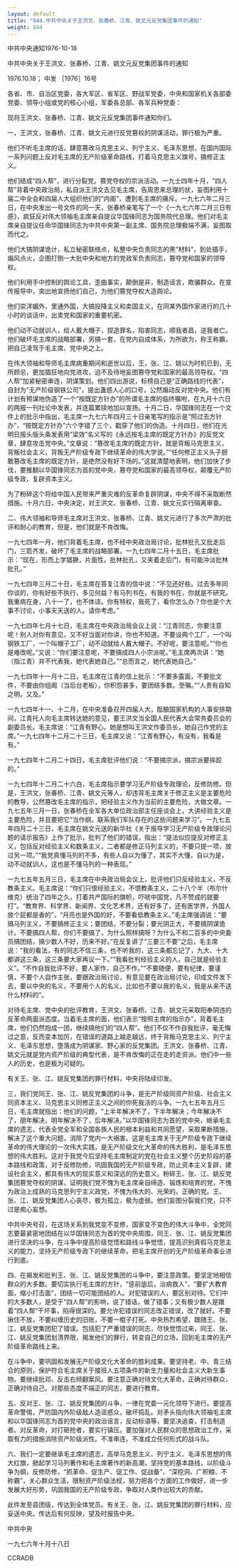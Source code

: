 ```yaml
---
layout: default
title: "844.中共中央关于王洪文、张春桥、江青、姚文元反党集团事件的通知"
weight: 844
---
```


中共中央通知1976-10-18

中共中央关于王洪文、张春桥、江青、姚文元反党集团事件的通知

1976.10.18； 中发 ［1976］16号

各省、市、自治区党委，各大军区、省军区、野战军党委，中央和国家机关各部委党委、领导小组或党的核心小组，军委各总部、各军兵种党委：

现将王洪文、张春桥、江青、姚文元反党集团事件通知你们。

一，王洪文，张春桥、江青、姚文元进行反党篡权的阴谋活动，罪行极为严重。

他们不听毛主席的话，肆意篡改马克思主义、列宁主义、毛泽东思想，在国内国际一系列问题上反对毛主席的无产阶级革命路线，打着马克思主义旗号，搞修正主义。

他们结成“四人帮”，进行分裂党。篡党夺权的宗派活动。一九士四年十月，“四人帮”背着中央政治局，私自派王洪文去见毛主席，告周恩来总理的状，妄图利用十届二中全会和四届人大组织他们的“内阁”，遭到毛主席的痛斥。一九七六年二月三日，在中央发出一号文件的同一天，张春桥亲笔写了一个《一九七六年二月三日有感》，疯狂反对伟大领袖毛主席亲自提议华国锋同志为国务院代总理。他们对毛主席亲自提议任命华国锋同志为中共中央第一副主席、国务院总理极端不满，妄图取而代之。

他们大搞阴谋诡计，私立秘密联络点，私整中央负责同志的黑“材料”，到处插手，煽风点火，企图打倒一大批中央和地方的党政军负责同志，篡夺党和国家的领导权。

他们利用手中控制的舆论工具，歪曲事实，颠倒是非，制造谣言，欺骗群众。在宣传报导中，突出地宣扬他们自己，为他们篡党夺权大造舆论。

他们崇洋媚外，里通外国，大搞投降主义和卖国主义，在同某外国作家进行的几十小时的谈话中，出卖党和国家的重要机密。

他们动不动就训人，给人戴大帽子，捏造罪名，陷害同志，顺我者昌，逆我者亡。他们破坏毛主席的战略部署，另搞一套，在党内自成体系，为所欲为，称王称霸，把自己凌驾于毛主席、党中央之上。

在伟大领袖和导师毛主席病重期间和逝世以后，王，张、江、姚以为时机已到，无所顾忌，更加猖狂地向党进攻，迫不及待地妄图篡夺党和国家的最高领导权。“四人帮”加紧秘密串连，阴谋策划。他们四出游说，标榜自己是“正确路线的代表”，自封为“无产阶级钢铁公司”，提出蛊惑人心的口号，公然煽动反对党中央。他们有计划有预谋地伪造了一个“按既定方针办”的所谓毛主席的临终嘱咐，在九月十六日的两报一刊社论中发表，并连篇累牍地加以宣扬。十月二日，华国锋同志在一个文件上的批示中指出，毛主席一九七六年四月三十日亲笔写的指示是“照过去方针办”，“按既定方针办”六个字错了三个，戳穿了他们的伪造。十月四日，他们在光明日报头版头条发表用“梁效”名义写的《永远按毛主席的既定方针办》的反党文章，肆意攻击党中央。”文章说：“篡改毛主席的既定方针，就是背叛马克思主义，背叛社会主义，背叛无产阶级专政下继续革命的伟大学说。”“任何修正主义头子胆敢篡改毛主席的既定方针，是绝然没有好下场的。”这就清楚地表明，他们加快了步伐，要推翻以华国锋同志为首的党中央，篡夺党和国家的最高领导权，颠覆无产阶级专政，复辟资本主义。

为了粉碎这个将给中国人民带来严重灾难的反革命复辟阴谋，中央不得不采取断然措施。十月六日，中央决定，对王洪文、张春桥、江青、姚文元实行隔离审查。

二、伟大领袖和导师毛主席对王洪文、张春桥、江青、姚文元进行了多次严肃的批评和耐心的教育，但是，他们就是不肯改悔。

一九七四年一月，他们背着毛主席，也不经中央政治局讨论，批林批孔又批走后门，三箭齐发，破坏了毛主席的战略部署。一九七四年二月十五日，毛主席批示：“现在，形而上学猖獗，片面性。批林批孔，又夹着走后门，有可能冲淡批林批孔。”

一九七四年三月二十日，毛主席在答复江青的信中说：“不见还好些。过去多年同你谈的，你有好些不执行，多见何益？有马列书在，有我的书在，你就是不研究。我重病在身，八十一了，也不体谅。你有特权，我死了，看你怎么办？你也是个大事不讨论，小事天天送的人。请你考虑。”

一九七四年七月十七日，毛主席在中央政治局会议上说：“江青同志，你要注意呢！别人对你有意见，又不好当面对你讲，你也不知道。不要设两个工厂，一个叫钢铁工厂，一个叫帽子工厂，动不动就给人戴大帽子。不好呢，要注意呢。”“你也是难改呢。”又说：“你们要注意呢，不要搞成四人小宗派呢。”毛主席两次讲：“她（指江青）并不代表我，她代表她自己。”“总而言之，她代表她自己。”

一九七四年十一月十二日，毛主席在江青的信上批示：“不要多露面，不要批文件，不要由你组阁（当后台老板），你积怨甚多，要团结多数。至嘱。”“人贵有自知之明。又及。”

一九七四年十一、十二月，在中央准备召开四届人大，酝酿国家机构妁人事安排期间，江青托人向毛主席转达她的意见，要王洪文当全国人民代表大会常务委员会的副委员长。毛主席说：“江青有野心。她是想叫王洪文作委员长，她自己作党的主席。”一九七四年十二月二十三日，毛主席又说：“江青有野心，有没有，我看是有。”

一九七四年十二月二十四日，毛主席批评他们说：“不要搞宗派，搞宗派要摔跤的。”

一九七四年十二月二十六白，毛主席指示要学习无产阶级专政理论，反修防修。但是，王洪文，张春桥、江青、姚文元等人，却违背毛主席关于修正主义是主要危险的教导，公然篡改毛主席的指示，把经验主义作为当前的主要危险，大做文章。一九七五年三月一日，张春桥在全军各大单位政治部主任座谈会上，大讲经验主义是主要危险，并且要把它“当作纲，联系我们军队存在的这些问题来学习”。一九七五年四月二十三日，毛主席在姚文元送的新华社《关于报导学习无产阶级专政理论问题的请示报告》上作了批示，批判了他们的错误，指出：“提法似应提反对修正主义，包括反对经验主义和数条主义，二者都是修正马列主义的，不要只提一项，放过另一项。”“我党真懂马列的不多，有些人自以为懂了，其实不大懂，自以为是，动不动就训人，这也是不懂马列的一种表现。”

一九七五年五月三日，毛主席在中央政治局会议上，批评他们只反经验主义，不反教条主义。毛主席说：“你们只恨经验主义，不恨教条主义，二十八个半（布尔什维克）统治了四年之久，打着共产国际的旗帜，吓唬中国党，凡不赞成的就要打”。“教育界、科学界、新闻界、文化艺术界，还有好多了，还有医学界，外国人放个屁都是香的”，“月亮也是外国的好，不要看低教条主义。”毛主席强调说：“要搞马列主义，不要搞修正主义；要团结，不要分裂；要光阴正大，不要搞阴谋诡计。不要搞四人帮，你们不要搞了，为什么照样搞呀？为什么不和二百多的中央委员搞团结，搞少数人不好，历来不好。”在反复讲了“三要三不要”之后，毛主席说：“我的看法，有的同志不信三条，也不听我的，这三条都忘记了，九大、十大都讲这三条，这三条要大家再议一下。”“我看批判经验主义的人，自己就是经验主义”。“不作自我批评不好，要人家作，自己不作。”“不要随便，要有纪律，要谨慎，不要个人自作主张，要跟政治局讨论，有意见要在政治局讨论，印成文件发下去，要以中央的名义，不要用个人的名义，比如也不要以我的名义，我是从来不送什么材料的”。

对待毛主席、党中央的批评教育，王洪文、张春桥、江青、姚文元采取阳奉阴违的反革命两面派态度。当着毛主席的面，他们表示“按照主席的指示办”，背着毛主席，他们仍然抱成一团，继续搞他们的“四人帮”。他们不仅不作自我批评，毫无悔过之意，反而变本加厉，在错误的道路上越走越远，终于背叛马克思主义、列宁主义、毛泽东思想，堕落成为阴谋家、野心家的反党集团。王洪文、张春桥、江青、姚文元就是党内资产阶级的典型代表，是不肯改悔的正在走的走资派。他们中一些人的历史，也是极为可疑的。

有关王、张、江、姚反党集团的罪行材料，中央将陆续印发。

三，我们党同王、张、江、姚反党集团的斗争，是无产阶级同资产阶级、社会主义同资本主义、马克思主义同修正主义之间的你死我活的斗争。一九七五年五月三日，毛主席就指出：他们的问题，“上半年解决不了，下半年解决；今年解决不了，朋年解决，明年解决不了，后年解决。”以华国锋同志为首的党中央，继承毛主席的遗志，代表全党全军和全国各族人民的根本利益和共同愿望，采取果断措施，解决了这个重大问题，消除了党内一大祸害。这是毛主席关于无产阶级专政下继续革命的伟大理论的一次伟大实践，是无产阶级文化大革命的伟大胜利，是毛泽东思想的伟大胜利。这对于我党今后坚持毛主席制定的党在社会主义整个历史阶段的基本路线和政策，对于反修防修，巩固我国的无产阶级专政，防止资本主义复辟，建设社会主义，都具有伟大的现实意义和深远的历史意义。粉碎王、张、江、姚反党集团篡党夺权的阴谋，证明我们党不愧为毛主席亲自缔造、锻炼和培育的党，不愧为政治上成熟的马克思列宁主义政党，不愧为伟大的、光荣的。正确的党。王、张、江、姚反党集团人心丧尽，极为孤立，极为虚弱。他们妄图分裂我们党，只不过是痴心妄想。

中共中央号召，在这场关系到我党变不变修，国家变不变色的伟大斗争中，全党同志要最紧密地团结在以华国锋同志为首的党中央周围，同王、张、江、姚反党集团进行坚决的斗争，在斗争中提高阶级觉悟和路线斗争觉悟，提高识别真假马克思主义的能力，坚持无产阶级专政下的继续革命，把毛主席开创的无产阶级革命事业进行到底。

四、在揭发和批判王、张、江、姚反党集团的斗争中，要注意政策。要坚定地相信群众的大多数。要切实执行毛主席的方针，“惩前毖后，治病救人”，“要扩大教育面，缩小打击面”，团结一切可能团结的人。对犯错误的人，要区别对待。它们中的大多数人，是受于“四人帮”的影响，说了错话，做了错事；又有极少数人是跟着“四人帮”干坏事，陷得很深的。要允许犯错误的同志改正错误，改了就好。不要揪住不放，不要纠缠历史的旧账，不要一棍子打死。中央热烈希望，跟随王、张、江、姚反党集团犯了错误。包括犯了严重错误的同志，尽快觉悟过来，同王、张、江、姚反党集团划清界限，揭发他们的罪行，转变自己的立场，回到毛主席的无产阶级革命路线上来。

在斗争中，要巩固和发展无产阶级文化大革命的胜利成果。要坚持老、中、青三结合的原则，保护符合毛主席关于接班人五项条件的新生力量和社会主义大新生事物。要继续批邓、反击右倾翻案风。要注意正确对待文化大革命，正确对待群众，正确对待自己。对那些态度不端正的同志，要进行教育。

五、反对王、张、江、姚反党集团的斗争，一律在党委一元化领导下进行。要提高革命警惕，严防国内外阶级敌人造谣惑众，破坏捣乱。对矛头指向伟大领袖毛主席和以华国锋同志为首的党中央的政治谣言，反动标语等，要坚决追查，打击制造者。对反革命，对打砸抢者，要实行镇压。要加强对人民群众的思想政治工作，采取有力的措施消除资产阶级派性。不准串连。不准成立任何形式的战斗队。

六、我们一定要继承毛主席的遗志，高举马克思主义、列宁主义、毛泽东思想的伟大红旗，掀起学习马列著作和毛主席著作的新高潮，坚持党的基本路线，以阶级斗争为纲，反修防修，“抓革命、促生产、促工作、促战备”，“深挖洞、广积粮、不称霸”，关心群众生活，限制资产阶级法杈，努力把各个方面的工作做好，进一步发展大好形势，巩固我国的无产阶级专政，争取对人类作出较大的贡献。

此件发至县团级，传达到全体党员。有关王、张，江、姚反党集团的罪行材料，应妥送中央。传达后有何反映，望及时报告中央。

中共中央

一九七六年十月十八日

CCRADB

